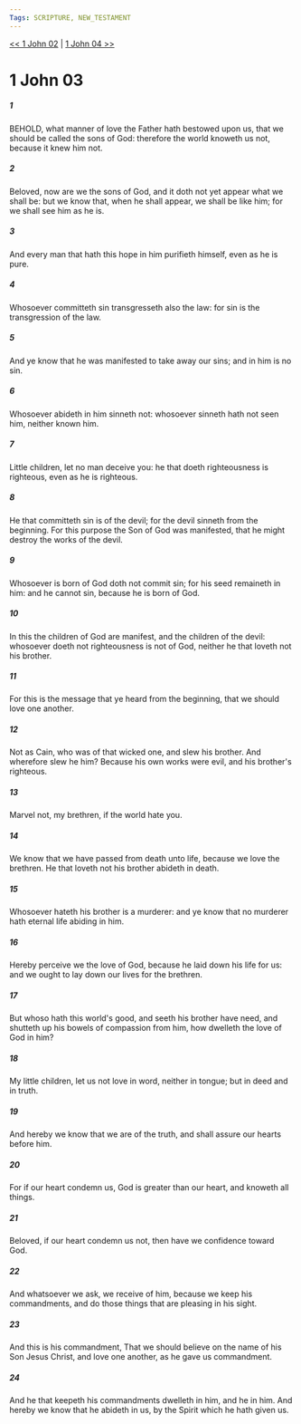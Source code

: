 ```yaml
---
Tags: SCRIPTURE, NEW_TESTAMENT
---
```


[<< 1 John 02](NEW_TESTAMENT/23_1_John/1_John_02.md) | [1 John 04 >>](NEW_TESTAMENT/23_1_John/1_John_04.md)

# 1 John 03

##### 1

BEHOLD, what manner of love the Father hath bestowed upon us, that we should be called the sons of God: therefore the world knoweth us not, because it knew him not.

##### 2

Beloved, now are we the sons of God, and it doth not yet appear what we shall be: but we know that, when he shall appear, we shall be like him; for we shall see him as he is.

##### 3

And every man that hath this hope in him purifieth himself, even as he is pure.

##### 4

Whosoever committeth sin transgresseth also the law: for sin is the transgression of the law.

##### 5

And ye know that he was manifested to take away our sins; and in him is no sin.

##### 6

Whosoever abideth in him sinneth not: whosoever sinneth hath not seen him, neither known him.

##### 7

Little children, let no man deceive you: he that doeth righteousness is righteous, even as he is righteous.

##### 8

He that committeth sin is of the devil; for the devil sinneth from the beginning. For this purpose the Son of God was manifested, that he might destroy the works of the devil.

##### 9

Whosoever is born of God doth not commit sin; for his seed remaineth in him: and he cannot sin, because he is born of God.

##### 10

In this the children of God are manifest, and the children of the devil: whosoever doeth not righteousness is not of God, neither he that loveth not his brother.

##### 11

For this is the message that ye heard from the beginning, that we should love one another.

##### 12

Not as Cain, who was of that wicked one, and slew his brother. And wherefore slew he him? Because his own works were evil, and his brother's righteous.

##### 13

Marvel not, my brethren, if the world hate you.

##### 14

We know that we have passed from death unto life, because we love the brethren. He that loveth not his brother abideth in death.

##### 15

Whosoever hateth his brother is a murderer: and ye know that no murderer hath eternal life abiding in him.

##### 16

Hereby perceive we the love of God, because he laid down his life for us: and we ought to lay down our lives for the brethren.

##### 17

But whoso hath this world's good, and seeth his brother have need, and shutteth up his bowels of compassion from him, how dwelleth the love of God in him?

##### 18

My little children, let us not love in word, neither in tongue; but in deed and in truth.

##### 19

And hereby we know that we are of the truth, and shall assure our hearts before him.

##### 20

For if our heart condemn us, God is greater than our heart, and knoweth all things.

##### 21

Beloved, if our heart condemn us not, then have we confidence toward God.

##### 22

And whatsoever we ask, we receive of him, because we keep his commandments, and do those things that are pleasing in his sight.

##### 23

And this is his commandment, That we should believe on the name of his Son Jesus Christ, and love one another, as he gave us commandment.

##### 24

And he that keepeth his commandments dwelleth in him, and he in him. And hereby we know that he abideth in us, by the Spirit which he hath given us.
